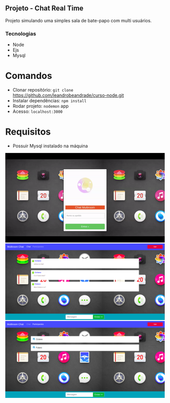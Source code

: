 ## Projeto - Chat Real Time

Projeto simulando uma simples sala de bate-papo com multi usuários.

### Tecnologias

- Node
- Ejs
- Mysql

# Comandos

- Clonar repositório: `git clone` https://github.com/leandrobeandrade/curso-node.git
- Instalar dependências: `npm install`
- Rodar projeto: `nodemon` app
- Acesso: `localhost:3000`

# Requisitos

- Possuir Mysql instalado na máquina

![](https://github.com/leandrobeandrade/curso-node/blob/master/chat/home.gif)
![](https://github.com/leandrobeandrade/curso-node/blob/master/chat/chat.png)
![](https://github.com/leandrobeandrade/curso-node/blob/master/chat/part.png)